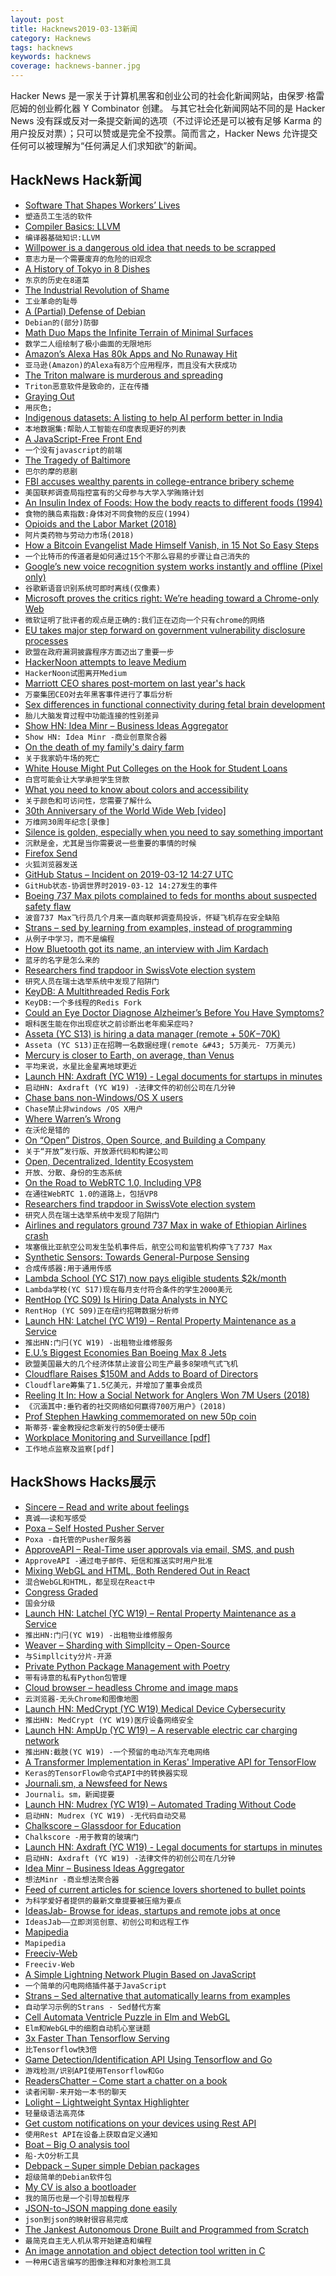 ```yaml
---
layout: post
title: Hacknews2019-03-13新闻
category: Hacknews
tags: hacknews
keywords: hacknews
coverage: hacknews-banner.jpg
---
```


Hacker News 是一家关于计算机黑客和创业公司的社会化新闻网站，由保罗·格雷厄姆的创业孵化器 Y Combinator 创建。
与其它社会化新闻网站不同的是 Hacker News 没有踩或反对一条提交新闻的选项（不过评论还是可以被有足够 Karma 的用户投反对票）；只可以赞或是完全不投票。简而言之，Hacker News 允许提交任何可以被理解为“任何满足人们求知欲”的新闻。

## HackNews Hack新闻


- [Software That Shapes Workers’ Lives](https://www.newyorker.com/science/elements/the-software-that-shapes-workers-lives)
- `塑造员工生活的软件`
- [Compiler Basics: LLVM](http://notes.eatonphil.com/compiler-basics-llvm.html)
- `编译器基础知识:LLVM`
- [Willpower is a dangerous old idea that needs to be scrapped](http://nautil.us/issue/45/power/against-willpower)
- `意志力是一个需要废弃的危险的旧观念`
- [A History of Tokyo in 8 Dishes](https://roadsandkingdoms.com/travel-guide/tokyo/a-history-of-tokyo-in-8-dishes/)
- `东京的历史在8道菜`
- [The Industrial Revolution of Shame](https://www.nytimes.com/2019/03/09/opinion/sunday/internet-shaming.html)
- `工业革命的耻辱`
- [A (Partial) Defense of Debian](http://changelog.complete.org/archives/9971-a-partial-defense-of-debian)
- `Debian的(部分)防御`
- [Math Duo Maps the Infinite Terrain of Minimal Surfaces](https://www.quantamagazine.org/math-duo-maps-the-infinite-terrain-of-minimal-surfaces-20190312/)
- `数学二人组绘制了极小曲面的无限地形`
- [Amazon’s Alexa Has 80k Apps and No Runaway Hit](https://www.bloomberg.com/news/articles/2019-03-11/amazon-s-alexa-has-80-000-apps-and-no-runaway-hit)
- `亚马逊(Amazon)的Alexa有8万个应用程序，而且没有大获成功`
- [The Triton malware is murderous and spreading](https://www.technologyreview.com/s/613054/cybersecurity-critical-infrastructure-triton-malware/)
- `Triton恶意软件是致命的，正在传播`
- [Graying Out](https://www.tbray.org/ongoing/When/201x/2019/03/11/Lights-Going-Out)
- `用灰色;`
- [Indigenous datasets: A listing to help AI perform better in India](https://factordaily.com/indigenous-datasets-from-india/)
- `本地数据集:帮助人工智能在印度表现更好的列表`
- [A JavaScript-Free Front End](https://dev.to/winduptoy/a-javascript-free-frontend-2d3e)
- `一个没有javascript的前端`
- [The Tragedy of Baltimore](https://www.nytimes.com/2019/03/12/magazine/baltimore-tragedy-crime.html)
- `巴尔的摩的悲剧`
- [FBI accuses wealthy parents in college-entrance bribery scheme](https://www.washingtonpost.com/world/national-security/fbi-accuses-wealthy-parents-including-celebrities-in-college-entrance-bribery-scheme/2019/03/12/d91c9942-44d1-11e9-8aab-95b8d80a1e4f_story.html)
- `美国联邦调查局指控富有的父母参与大学入学贿赂计划`
- [An Insulin Index of Foods: How the body reacts to different foods (1994)](https://fermatslibrary.com/s/an-insulin-index-of-foods-the-insulin-demand-generated-by-1000-kj-portions-of-common-foods#email-newsletter)
- `食物的胰岛素指数:身体对不同食物的反应(1994)`
- [Opioids and the Labor Market (2018)](https://www.clevelandfed.org/newsroom-and-events/publications/working-papers/2018-working-papers/wp-1807-opioids-and-the-labor-market.aspx)
- `阿片类药物与劳动力市场(2018)`
- [How a Bitcoin Evangelist Made Himself Vanish, in 15 Not So Easy Steps](https://www.nytimes.com/2019/03/12/technology/how-to-disappear-surveillance-state.html)
- `一个比特币的传道者是如何通过15个不那么容易的步骤让自己消失的`
- [Google’s new voice recognition system works instantly and offline (Pixel only)](https://techcrunch.com/2019/03/12/googles-new-voice-recognition-system-works-instantly-and-offline-if-you-have-a-pixel/)
- `谷歌新语音识别系统可即时离线(仅像素)`
- [Microsoft proves the critics right: We’re heading toward a Chrome-only Web](https://arstechnica.com/gadgets/2019/03/microsofts-new-skype-for-web-client-an-early-taste-of-the-browser-monoculture)
- `微软证明了批评者的观点是正确的:我们正在迈向一个只有chrome的网络`
- [EU takes major step forward on government vulnerability disclosure processes](https://blog.mozilla.org/netpolicy/2019/03/12/eu-takes-major-step-forward-on-government-vulnerability-disclosure-review-processes/)
- `欧盟在政府漏洞披露程序方面迈出了重要一步`
- [HackerNoon attempts to leave Medium](https://twitter.com/ow/status/1105450808580231170)
- `HackerNoon试图离开Medium`
- [Marriott CEO shares post-mortem on last year&#39;s hack](https://www.zdnet.com/article/marriott-ceo-shares-post-mortem-on-last-years-hack/)
- `万豪集团CEO对去年黑客事件进行了事后分析`
- [Sex differences in functional connectivity during fetal brain development](https://www.sciencedirect.com/science/article/pii/S1878929318301245)
- `胎儿大脑发育过程中功能连接的性别差异`
- [Show HN: Idea Minr – Business Ideas Aggregator](https://ideaminr.com)
- `Show HN: Idea Minr -商业创意聚合器`
- [On the death of my family&#39;s dairy farm](https://blog.abevoelker.com/2019-03-06/on-the-death-of-my-familys-dairy-farm/)
- `关于我家奶牛场的死亡`
- [White House Might Put Colleges on the Hook for Student Loans](https://www.wsj.com/articles/white-house-might-put-colleges-on-the-hook-for-student-loans-11552406110)
- `白宫可能会让大学承担学生贷款`
- [What you need to know about colors and accessibility](https://color.review)
- `关于颜色和可访问性，您需要了解什么`
- [30th Anniversary of the World Wide Web [video]](https://web30.web.cern.ch/)
- `万维网30周年纪念[录像]`
- [Silence is golden, especially when you need to say something important](https://ubiquity.acm.org/article.cfm?id=3310318)
- `沉默是金，尤其是当你需要说一些重要的事情的时候`
- [Firefox Send](https://blog.mozilla.org/blog/2019/03/12/introducing-firefox-send-providing-free-file-transfers-while-keeping-your-personal-information-private/)
- `火狐浏览器发送`
- [GitHub Status – Incident on 2019-03-12 14:27 UTC](https://www.githubstatus.com/incidents/tj58y1kx7tqy)
- `GitHub状态-协调世界时2019-03-12 14:27发生的事件`
- [Boeing 737 Max pilots complained to feds for months about suspected safety flaw](https://www.dallasnews.com/business/airlines/2019/03/12/boeing-737-max-8-pilots-complained-feds-months-suspected-safety-flaw)
- `波音737 Max飞行员几个月来一直向联邦调查局投诉，怀疑飞机存在安全缺陷`
- [Strans – sed by learning from examples, instead of programming](https://github.com/Inventitech/strans)
- `从例子中学习，而不是编程`
- [How Bluetooth got its name, an interview with Jim Kardach](http://blog.snapeda.com/2019/03/10/how-bluetooth-got-its-name-an-interview-with-jim-kardach/)
- `蓝牙的名字是怎么来的`
- [Researchers find trapdoor in SwissVote election system](https://about.unimelb.edu.au/newsroom/news/2019/march/researchers-find-trapdoor-in-swissvote-election-system)
- `研究人员在瑞士选举系统中发现了陷阱门`
- [KeyDB: A Multithreaded Redis Fork](https://github.com/JohnSully/KeyDB)
- `KeyDB:一个多线程的Redis Fork`
- [Could an Eye Doctor Diagnose Alzheimer’s Before You Have Symptoms?](https://corporate.dukehealth.org/news-listing/could-eye-doctor-diagnose-alzheimer%E2%80%99s-you-have-symptoms)
- `眼科医生能在你出现症状之前诊断出老年痴呆症吗?`
- [Asseta (YC S13) is hiring a data manager (remote &#43; $50K-$70K)](https://angel.co/asseta/jobs/520011-data-manager)
- `Asseta (YC S13)正在招聘一名数据经理(remote &#43; 5万美元- 7万美元)`
- [Mercury is closer to Earth, on average, than Venus](https://physicstoday.scitation.org/do/10.1063/PT.6.3.20190312a/full/)
- `平均来说，水星比金星离地球更近`
- [Launch HN: Axdraft (YC W19) - Legal documents for startups in minutes](item?id=19372623)
- `启动HN: Axdraft (YC W19) -法律文件的初创公司在几分钟`
- [Chase bans non-Windows/OS X users](https://www.chase.com/digital/resources/privacy-security/security/system-requirements)
- `Chase禁止非windows /OS X用户`
- [Where Warren’s Wrong](https://stratechery.com/2019/where-warrens-wrong/)
- `在沃伦是错的`
- [On “Open” Distros, Open Source, and Building a Company](https://www.elastic.co/blog/on-open-distros-open-source-and-building-a-company)
- `关于“开放”发行版、开放源代码和构建公司`
- [Open, Decentralized, Identity Ecosystem](http://identity.foundation/)
- `开放、分散、身份的生态系统`
- [On the Road to WebRTC 1.0, Including VP8](https://webkit.org/blog/8672/on-the-road-to-webrtc-1-0-including-vp8/)
- `在通往WebRTC 1.0的道路上，包括VP8`
- [Researchers find trapdoor in SwissVote election system](https://techxplore.com/news/2019-03-trapdoor-swissvote-election.html)
- `研究人员在瑞士选举系统中发现了陷阱门`
- [Airlines and regulators ground 737 Max in wake of Ethiopian Airlines crash](https://www.flightradar24.com/blog/airlines-and-regulators-ground-737-max-in-wake-of-ethiopian-airlines-crash/)
- `埃塞俄比亚航空公司发生坠机事件后，航空公司和监管机构停飞了737 Max`
- [Synthetic Sensors: Towards General-Purpose Sensing](http://www.gierad.com/projects/supersensor/)
- `合成传感器:用于通用传感`
- [Lambda School (YC S17) now pays eligible students $2k/month](https://lambdaschool.com/stipend)
- `Lambda学校(YC S17)现在每月支付符合条件的学生2000美元`
- [RentHop (YC S09) Is Hiring Data Analysts in NYC](https://www.renthop.com/jobs)
- `RentHop (YC S09)正在纽约招聘数据分析师`
- [Launch HN: Latchel (YC W19) – Rental Property Maintenance as a Service](item?id=19370333)
- `推出HN:门闩(YC W19) -出租物业维修服务`
- [E.U.’s Biggest Economies Ban Boeing Max 8 Jets](https://www.nytimes.com/2019/03/12/world/africa/boeing-ethiopian-airlines-plane-crash.html)
- `欧盟美国最大的几个经济体禁止波音公司生产最多8架喷气式飞机`
- [Cloudflare Raises $150M and Adds to Board of Directors](https://www.cloudflare.com/press-releases/2019/cloudflare-raises-usd150m-and-adds-to-board-of-directors/)
- `Cloudflare筹集了1.5亿美元，并增加了董事会成员`
- [Reeling It In: How a Social Network for Anglers Won 7M Users (2018)](https://www.forbes.com/sites/heatherfarmbrough/2018/12/17/reeling-in-how-a-social-network-for-sports-fishing-won-7m-users/#657270193b89)
- `《沉湎其中:垂钓者的社交网络如何赢得700万用户》(2018)`
- [Prof Stephen Hawking commemorated on new 50p coin](https://www.bbc.co.uk/news/uk-england-cambridgeshire-47527505)
- `斯蒂芬·霍金教授纪念新发行的50便士硬币`
- [Workplace Monitoring and Surveillance [pdf]](https://datasociety.net/wp-content/uploads/2019/02/DS_Workplace_Monitoring_Surveillance_Explainer.pdf)
- `工作地点监察及监察[pdf]`


## HackShows Hacks展示

- [ Sincere – Read and write about feelings](https://www.sincere.chat/)
- `真诚——读和写感受`
- [ Poxa – Self Hosted Pusher Server](https://github.com/edgurgel/poxa)
- `Poxa -自托管的Pusher服务器`
- [ ApproveAPI – Real-Time user approvals via email, SMS, and push](https://approveapi.com)
- `ApproveAPI -通过电子邮件、短信和推送实时用户批准`
- [ Mixing WebGL and HTML, Both Rendered Out in React](http://subdued-health.surge.sh/)
- `混合WebGL和HTML，都呈现在React中`
- [ Congress Graded](http://www.congressreportcard.org)
- `国会分级`
- [Launch HN: Latchel (YC W19) – Rental Property Maintenance as a Service](https://news.ycombinator.com/item?id=19370333)
- `推出HN:门闩(YC W19) -出租物业维修服务`
- [ Weaver – Sharding with Simpllcity – Open-Source](https://github.com/gojektech/weaver)
- `与Simpllcity分片-开源`
- [ Private Python Package Management with Poetry](https://medium.com/packagr/using-packagr-with-poetry-4bc986215bd2)
- `带有诗意的私有Python包管理`
- [ Cloud browser – headless Chrome and image maps](https://cloudbrowser.website/)
- `云浏览器-无头Chrome和图像地图`
- [Launch HN: MedCrypt (YC W19) Medical Device Cybersecurity](https://news.ycombinator.com/item?id=19363112)
- `推出HN: MedCrypt (YC W19)医疗设备网络安全`
- [Launch HN: AmpUp (YC W19) – A reservable electric car charging network](https://news.ycombinator.com/item?id=19360572)
- `推出HN:截肢(YC W19) -一个预留的电动汽车充电网络`
- [ A Transformer Implementation in Keras&#39; Imperative API for TensorFlow](https://github.com/suyash/transformer/)
- `Keras的TensorFlow命令式API中的转换器实现`
- [ Journali.sm, a Newsfeed for News](https://journali.sm)
- `Journali。sm，新闻提要`
- [Launch HN: Mudrex (YC W19) – Automated Trading Without Code](https://news.ycombinator.com/item?id=19347443)
- `启动HN: Mudrex (YC W19) -无代码自动交易`
- [ Chalkscore – Glassdoor for Education](https://www.chalkscore.com)
- `Chalkscore -用于教育的玻璃门`
- [Launch HN: Axdraft (YC W19) - Legal documents for startups in minutes](https://news.ycombinator.com/item?id=19372623)
- `启动HN: Axdraft (YC W19) -法律文件的初创公司在几分钟`
- [ Idea Minr – Business Ideas Aggregator](https://ideaminr.com)
- `想法Minr -商业想法聚合器`
- [ Feed of current articles for science lovers shortened to bullet points](https://bullets.tech)
- `为科学爱好者提供的最新文章提要被压缩为要点`
- [ IdeasJab- Browse for ideas, startups and remote jobs at once](http://ideasjab.com/)
- `IdeasJab——立即浏览创意、初创公司和远程工作`
- [ Mapipedia](https://news.ycombinator.com/item?id=19367046)
- `Mapipedia`
- [ Freeciv-Web](https://www.freecivweb.org)
- `Freeciv-Web`
- [ A Simple Lightning Network Plugin Based on JavaScript](https://github.com/Actinium-project/ln-plugin-js)
- `一个简单的闪电网络插件基于JavaScript`
- [ Strans – Sed alternative that automatically learns from examples](https://github.com/Inventitech/strans)
- `自动学习示例的Strans - Sed替代方案`
- [ Cell Automata Ventricle Puzzle in Elm and WebGL](https://cgmnt-achilles-tortoise-piglet.netlify.com)
- `Elm和WebGL中的细胞自动机心室谜题`
- [ 3x Faster Than Tensorflow Serving](https://panini.ai/)
- `比Tensorflow快3倍`
- [ Game Detection/Identification API Using Tensorflow and Go](https://github.com/s32x/gamedetect)
- `游戏检测/识别API使用Tensorflow和Go`
- [ ReadersChatter – Come start a chatter on a book](https://readerschatter.com/)
- `读者闲聊-来开始一本书的聊天`
- [ Lolight – Lightweight Syntax Highlighter](https://larsjung.de/lolight/)
- `轻量级语法高亮体`
- [ Get custom notifications on your devices using Rest API](https://push.techulus.com/)
- `使用Rest API在设备上获取自定义通知`
- [ Boat – Big O analysis tool](https://boat.algorithm.city)
- `船-大O分析工具`
- [ Debpack – Super simple Debian packages](https://github.com/hoffa/debpack)
- `超级简单的Debian软件包`
- [ My CV is also a bootloader](https://github.com/pjimenezmateo/curriculum-bootloader#)
- `我的简历也是一个引导加载程序`
- [ JSON-to-JSON mapping done easily](https://github.com/BeameryHQ/Ditto)
- `json到json的映射很容易完成`
- [ The Jankest Autonomous Drone Built and Programmed from Scratch](https://github.com/alexozer/jankdrone)
- `最简克自主无人机从零开始建造和编程`
- [ An image annotation and object detection tool written in C](https://github.com/lc-soft/LC-Finder)
- `一种用C语言编写的图像注释和对象检测工具`


